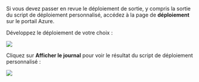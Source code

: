 Si vous devez passer en revue le déploiement de sortie, y compris la sortie du script de déploiement personnalisé, accédez à la page de **déploiement** sur le portail Azure.

Développez le déploiement de votre choix :

![](./media/web-sites-python-troubleshoot-deployment/portal-deployment-history.png)

Cliquez sur **Afficher le journal** pour voir le résultat du script de déploiement personnalisé :

![](./media/web-sites-python-troubleshoot-deployment/portal-deployment-log.png)
